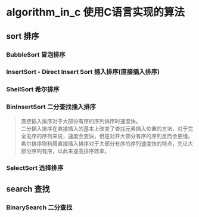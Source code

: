 # algorithm_in_c 使用C语言实现的算法

## sort 排序

### BubbleSort 冒泡排序
### InsertSort - Direct Insert Sort 插入排序(直接插入排序)
### ShellSort 希尔排序
### BinInsertSort 二分查找插入排序

> 直接插入排序对于大部分有序的序列排序时速度快。<br/>
> 二分插入排序在直接插入的基本上改变了查找元素插入位置的方法，对于完全无序的序列来说，速度会变快，但是对开大部分有序的序列反而会更慢。<br/>
> 希尔排序则利用直接插入排序对于大部分有序的序列速度快的特点，先让大部分序列有序，以此来提高排序效率。<br/>

### SelectSort 选择排序

## search 查找

### BinarySearch 二分查找